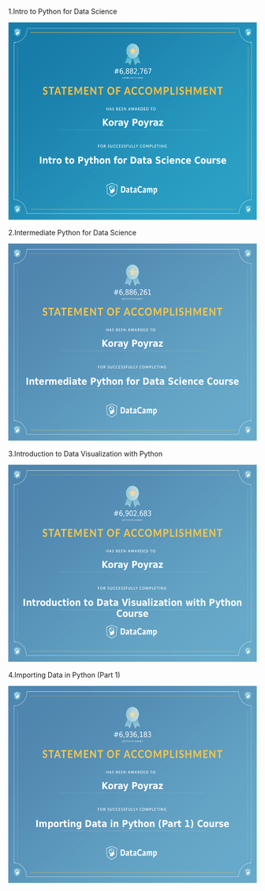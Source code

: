 <p>1.Intro to Python for Data Science</p>
<img src="https://github.com/ciCciC/Aphasia-portfolio/blob/master/datacamp/1_Intro%20to%20Python%20for%20Data%20Science.png"
alt="drawing" width="600" height="400"/>

<p>2.Intermediate Python for Data Science</p>
<img src="https://github.com/ciCciC/Aphasia-portfolio/blob/master/datacamp/2_Intermediate%20Python%20for%20Data%20Science.png"
alt="drawing" width="600" height="400"/>

<p>3.Introduction to Data Visualization with Python</p>
<img src="https://github.com/ciCciC/Aphasia-portfolio/blob/master/datacamp/3_Introduction%20to%20Data%20Visualization%20with%20Python.png"
alt="drawing" width="600" height="400"/>

<p>4.Importing Data in Python (Part 1)</p>
<img src="https://github.com/ciCciC/Aphasia-portfolio/blob/master/datacamp/4_Importing%20Data%20in%20Python%20(Part%201).png"
alt="drawing" width="600" height="400"/>
